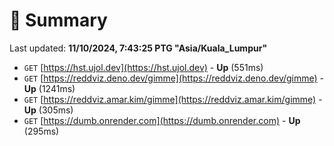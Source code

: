 # 📖 Summary
Last updated: **11/10/2024, 7:43:25 PTG "Asia/Kuala_Lumpur"**

- `GET` [https://hst.ujol.dev](https://hst.ujol.dev) - **Up** (551ms)
- `GET` [https://reddviz.deno.dev/gimme](https://reddviz.deno.dev/gimme) - **Up** (1241ms)
- `GET` [https://reddviz.amar.kim/gimme](https://reddviz.amar.kim/gimme) - **Up** (305ms)
- `GET` [https://dumb.onrender.com](https://dumb.onrender.com) - **Up** (295ms)

